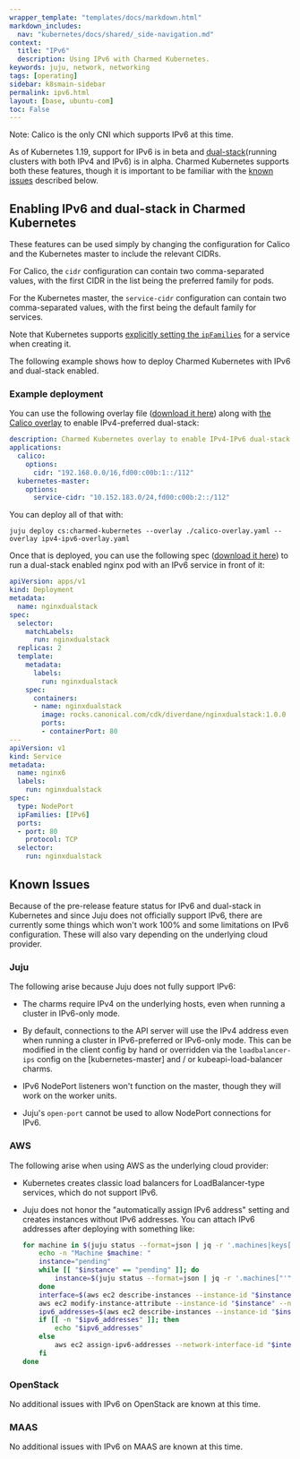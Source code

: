 ```yaml
---
wrapper_template: "templates/docs/markdown.html"
markdown_includes:
  nav: "kubernetes/docs/shared/_side-navigation.md"
context:
  title: "IPv6"
  description: Using IPv6 with Charmed Kubernetes.
keywords: juju, network, networking
tags: [operating]
sidebar: k8smain-sidebar
permalink: ipv6.html
layout: [base, ubuntu-com]
toc: False
---
```


<div class="p-notification--caution"><p markdown="1" class="p-notification__response">
<span class="p-notification__status">Note:</span>
Calico is the only CNI which supports IPv6 at this time.
</p></div>

As of Kubernetes 1.19, support for IPv6 is in beta and [dual-stack][](running clusters
with both IPv4 and IPv6) is in alpha.
Charmed Kubernetes supports both these features, though it is important to be
familiar with the [known issues](#known-issues) described below.

<a id='enabling'> </a>
## Enabling IPv6 and dual-stack in Charmed Kubernetes

These features can be used simply by changing the configuration for Calico and the
Kubernetes master to include the relevant CIDRs.

For Calico, the `cidr` configuration can contain two comma-separated values, with the
first CIDR in the list being the preferred family for pods.

For the Kubernetes master, the `service-cidr` configuration can contain two
comma-separated values, with the first being the default family for services.

Note that Kubernetes supports [explicitly setting the `ipFamilies`][ip-families] for a
service when creating it.

The following example shows how to deploy Charmed Kubernetes with IPv6 and dual-stack
enabled.


<a id='example'> </a>
### Example deployment

You can use the following overlay file ([download it here][asset-ipv4-ipv6-overlay])
along with [the Calico overlay][asset-calico-overlay] to enable IPv4-preferred
dual-stack:

```yaml
description: Charmed Kubernetes overlay to enable IPv4-IPv6 dual-stack.
applications:
  calico:
    options:
      cidr: "192.168.0.0/16,fd00:c00b:1::/112"
  kubernetes-master:
    options:
      service-cidr: "10.152.183.0/24,fd00:c00b:2::/112"
```

You can deploy all of that with:

```
juju deploy cs:charmed-kubernetes --overlay ./calico-overlay.yaml --overlay ipv4-ipv6-overlay.yaml
```

Once that is deployed, you can use the following spec ([download it
here][asset-nginx-dual-stack]) to run a dual-stack enabled nginx pod with an
IPv6 service in front of it:

```yaml
apiVersion: apps/v1
kind: Deployment
metadata:
  name: nginxdualstack
spec:
  selector:
    matchLabels:
      run: nginxdualstack
  replicas: 2
  template:
    metadata:
      labels:
        run: nginxdualstack
    spec:
      containers:
      - name: nginxdualstack
        image: rocks.canonical.com/cdk/diverdane/nginxdualstack:1.0.0
        ports:
        - containerPort: 80
---
apiVersion: v1
kind: Service
metadata:
  name: nginx6
  labels:
    run: nginxdualstack
spec:
  type: NodePort
  ipFamilies: [IPv6]
  ports:
  - port: 80
    protocol: TCP
  selector:
    run: nginxdualstack
```

<a id='known-issues'> </a>
## Known Issues

Because of the pre-release feature status for IPv6 and dual-stack in Kubernetes
and since Juju does not officially support IPv6, there are currently
some things which won't work 100% and some limitations on IPv6 configuration.
These will also vary depending on the underlying cloud provider.

### Juju

The following arise because Juju does not fully support IPv6:

* The charms require IPv4 on the underlying hosts, even when running a cluster
  in IPv6-only mode.

* By default, connections to the API server will use the IPv4 address even when
  running a cluster in IPv6-preferred or IPv6-only mode. This can be modified
  in the client config by hand or overridden via the `loadbalancer-ips` config
  on the [kubernetes-master] and / or kubeapi-load-balancer charms.

* IPv6 NodePort listeners won't function on the master, though they will work
  on the worker units.

* Juju's `open-port` cannot be used to allow NodePort connections for IPv6.

### AWS

The following arise when using AWS as the underlying cloud provider:

* Kubernetes creates classic load balancers for LoadBalancer-type services,
  which do not support IPv6.

* Juju does not honor the "automatically assign IPv6 address" setting and
  creates instances without IPv6 addresses. You can attach IPv6 addresses
  after deploying with something like:

  ```bash
  for machine in $(juju status --format=json | jq -r '.machines|keys[]' | sort -n); do
      echo -n "Machine $machine: "
      instance="pending"
      while [[ "$instance" == "pending" ]]; do
          instance=$(juju status --format=json | jq -r '.machines["'"$machine"'"]."instance-id"')
      done
      interface=$(aws ec2 describe-instances --instance-id "$instance" --output text --query 'Reservations[*].Instances[*].NetworkInterfaces[*].NetworkInterfaceId')
      aws ec2 modify-instance-attribute --instance-id "$instance" --no-source-dest-check
      ipv6_addresses=$(aws ec2 describe-instances --instance-id "$instance" --output text --query 'Reservations[*].Instances[*].NetworkInterfaces[*].Ipv6Addresses')
      if [[ -n "$ipv6_addresses" ]]; then
          echo "$ipv6_addresses"
      else
          aws ec2 assign-ipv6-addresses --network-interface-id "$interface" --ipv6-address-count 1 --output text --query 'AssignedIpv6Addresses'
      fi
  done
  ```

### OpenStack

No additional issues with IPv6 on OpenStack are known at this time.

### MAAS

No additional issues with IPv6 on MAAS are known at this time.


<!-- LINKS -->

[dual-stack]: https://kubernetes.io/docs/concepts/services-networking/dual-stack/
[ip-families]: https://kubernetes.io/docs/concepts/services-networking/dual-stack/#services
[asset-calico-overlay]: https://raw.githubusercontent.com/charmed-kubernetes/bundle/master/overlays/calico-overlay.yaml
[asset-ipv4-ipv6-overlay]: https://raw.githubusercontent.com/charmed-kubernetes/bundle/master/overlays/ipv4-ipv6-overlay.yaml
[asset-nginx-dual-stack]: https://raw.githubusercontent.com/charmed-kubernetes/bundle/master/specs/nginx-dual-stack.yaml
